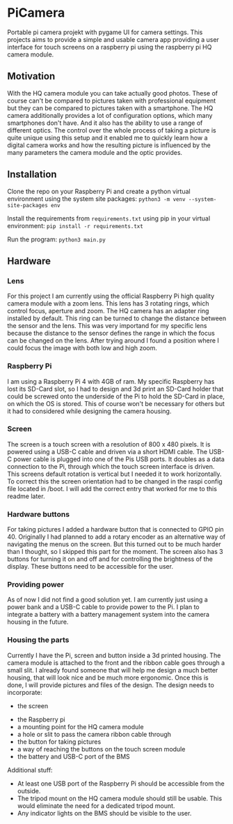 # PiCamera
Portable pi camera projekt with pygame UI for camera settings.
This projects aims to provide a simple and usable camera app
providing a user interface
for touch screens on a raspberry pi using the raspberry pi HQ camera module.

## Motivation
With the HQ camera module you can take actually good photos.
These of course can't be compared to pictures taken with
professional equipment but they can be compared
to pictures taken with a smartphone. The HQ camera additionally provides
a lot of configuration options, which many smartphones don't have.
And it also has the ability to use a range of different optics.
The control over the whole process of taking a picture
is quite unique using this setup and it enabled me to
quickly learn how a digital camera works and how
the resulting picture is influenced by the many
parameters the camera module and the optic provides.

## Installation
Clone the repo on your Raspberry Pi and create a python virtual environment using
the system site packages:
```python3 -m venv --system-site-packages env```

Install the requirements from `requirements.txt` using pip
in your virtual environment:
```pip install -r requirements.txt```

Run the program:
```python3 main.py```

## Hardware
### Lens
For this project I am currently using the official Raspberry Pi
high quality camera module with a zoom lens.
This lens has 3 rotating rings, which control
focus, aperture and zoom.
The HQ camera has an adapter ring installed by default.
This ring can be turned to change the distance
between the sensor and the lens.
This was very importand for my specific lens
because the distance to the sensor
defines the range in which the focus can be changed
on the lens.
After trying around I found a position
where I could focus the image with both low
and high zoom.

### Raspberry Pi
I am using a Raspberry Pi 4 with 4GB of ram.
My specific Raspberry has lost its SD-Card slot,
so I had to design and 3d print an SD-Card holder
that could be screwed onto the underside of the Pi
to hold the SD-Card in place, on which the OS is stored.
This of course won't be necessary for others
but it had to considered while designing the camera housing.

### Screen
The screen is a touch screen with a resolution of 800 x 480 pixels.
It is powered using a USB-C cable and driven via a short HDMI cable.
The USB-C power cable is plugged into one of the Pis USB ports.
It doubles as a data connection to the Pi, through which
the touch screen interface is driven.
This screens default rotation is vertical but I needed it
to work horizontally. To correct this
the screen orientation had to be changed
in the raspi config file located in /boot.
I will add the correct entry that worked for me to this readme later.

### Hardware buttons
For taking pictures I added a hardware button that is connected to
GPIO pin 40.
Originally I had planned to add a rotary encoder as an
alternative way of navigating the menus on the screen.
But this turned out to be much harder than I thought,
so I skipped this part for the moment.
The screen also has 3 buttons for turning
it on and off and for controlling the brightness of the display.
These buttons need to be accessible for the user.

### Providing power
As of now I did not find a good solution yet.
I am currently just using a power bank and
a USB-C cable to provide power to the Pi.
I plan to integrate a battery with a
battery management system into the camera housing in the future.

### Housing the parts
Currently I have the Pi, screen and button
inside a 3d printed housing.
The camera module is attached to the front and
the ribbon cable goes through a small slit.
I already found someone that will help
me design a much better housing,
that will look nice and be much more ergonomic.
Once this is done, I will provide pictures and
files of the design.
The design needs to incorporate:
+ the screen
* the Raspberry pi
* a mounting point for the HQ camera module
* a hole or slit to pass the camera ribbon cable through
* the button for taking pictures
* a way of reaching the buttons on the touch screen module
* the battery and USB-C port of the BMS

Additional stuff:
* At least one USB port of the Raspberry Pi should be accessible from the outside.
* The tripod mount on the HQ camera module should still be usable.
This would eliminate the need for a dedicated tripod mount.
* Any indicator lights on the BMS should be visible to the user.